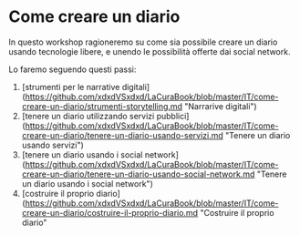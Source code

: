# Come creare un diario

In questo workshop ragioneremo su come sia possibile creare un diario usando tecnologie libere, e unendo le possibilità offerte dai social network.

Lo faremo seguendo questi passi:

1. [strumenti per le narrative digitali] (https://github.com/xdxdVSxdxd/LaCuraBook/blob/master/IT/come-creare-un-diario/strumenti-storytelling.md "Narrarive digitali")
2. [tenere un diario utilizzando servizi pubblici] (https://github.com/xdxdVSxdxd/LaCuraBook/blob/master/IT/come-creare-un-diario/tenere-un-diario-usando-servizi.md "Tenere un diario usando servizi")
3. [tenere un diario usando i social network] (https://github.com/xdxdVSxdxd/LaCuraBook/blob/master/IT/come-creare-un-diario/tenere-un-diario-usando-social-network.md "Tenere un diario usando i social network")
4. [costruire il proprio diario](https://github.com/xdxdVSxdxd/LaCuraBook/blob/master/IT/come-creare-un-diario/costruire-il-proprio-diario.md "Costruire il proprio diario"
